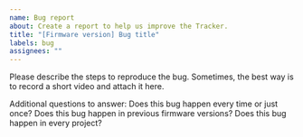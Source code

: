 ```yaml
---
name: Bug report
about: Create a report to help us improve the Tracker.
title: "[Firmware version] Bug title"
labels: bug
assignees: ""
---
```

Please describe the steps to reproduce the bug.
Sometimes, the best way is to record a short video and attach it here.

Additional questions to answer:
Does this bug happen every time or just once?
Does this bug happen in previous firmware versions?
Does this bug happen in every project?
